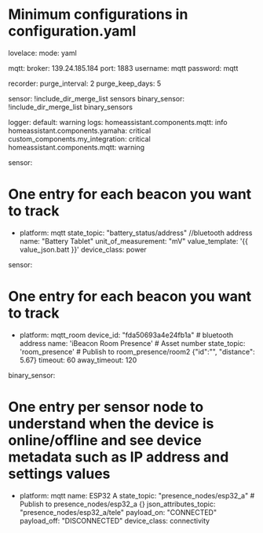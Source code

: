 

# Minimum configurations in configuration.yaml
lovelace:
  mode: yaml

mqtt:
  broker: 139.24.185.184
  port: 1883
  username: mqtt
  password: mqtt

recorder:
  purge_interval: 2
  purge_keep_days: 5
  
sensor: !include_dir_merge_list sensors
binary_sensor: !include_dir_merge_list binary_sensors

logger:
  default: warning
  logs:
    homeassistant.components.mqtt: info
    homeassistant.components.yamaha: critical
    custom_components.my_integration: critical
    homeassistant.components.mqtt: warning



sensor:
# One entry for each beacon you want to track
  - platform: mqtt
    state_topic: "battery_status/address"  //bluetooth address
    name: "Battery Tablet"
    unit_of_measurement: "mV"
    value_template: '{{ value_json.batt }}'
    device_class: power

sensor:
# One entry for each beacon you want to track
  - platform: mqtt_room
    device_id: "fda50693a4e24fb1a"  # bluetooth address
    name: 'iBeacon Room Presence'   # Asset number
    state_topic: 'room_presence'   # Publish to room_presence/room2  {"id":"", "distance": 5.67}
    timeout: 60
    away_timeout: 120


binary_sensor:
# One entry per sensor node to understand when the device is online/offline and see device metadata such as IP address and settings values
  - platform: mqtt
    name: ESP32 A
    state_topic: "presence_nodes/esp32_a"       # Publish to presence_nodes/esp32_a  {}
    json_attributes_topic: "presence_nodes/esp32_a/tele"
    payload_on: "CONNECTED"
    payload_off: "DISCONNECTED"
    device_class: connectivity